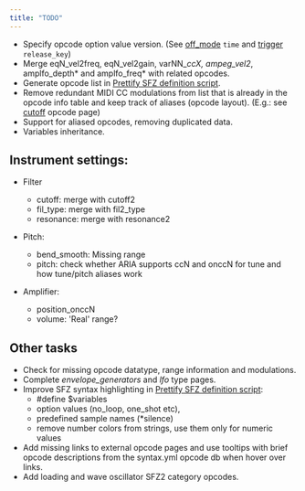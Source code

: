 ```yaml
---
title: "TODO"
---
```

- Specify opcode option value version.
	(See [off_mode] `time` and [trigger] `release_key`)
- Merge eqN_vel2freq, eqN_vel2gain, varNN_*ccX, ampeg_vel2*, amplfo_depth*
	and amplfo_freq* with related opcodes.
- Generate opcode list in [Prettify SFZ definition script].
- Remove redundant MIDI CC modulations from list that is already in the opcode
	info table and keep track of aliases (opcode layout).
	(E.g.: see [cutoff] opcode page)
- Support for aliased opcodes, removing duplicated data.
- Variables inheritance.

## Instrument settings:

- Filter
	- cutoff: merge with cutoff2
	- fil_type: merge with fil2_type
	- resonance: merge with resonance2

- Pitch:
	- bend_smooth: Missing range
	- pitch: check whether ARIA supports ccN and onccN for tune and how tune/pitch aliases work

- Amplifier:
	- position_onccN
	- volume: 'Real' range?

## Other tasks

- Check for missing opcode datatype, range information and modulations.
- Complete _envelope_generators_ and _lfo_ type pages.
- Improve SFZ syntax highlighting in [Prettify SFZ definition script]:
	- \#define $variables
	- option values (no_loop, one_shot etc),
	- predefined sample names (*silence)
	- remove number colors from strings, use them only for numeric values
- Add missing links to external opcode pages and use tooltips with brief opcode
	descriptions from the syntax.yml opcode db when hover over links.
- Add loading and wave oscillator SFZ2 category opcodes.

[cutoff]:   /opcodes/cutoff
[off_mode]: /opcodes/off_mode
[trigger]:  /opcodes/trigger
[Prettify SFZ definition script]: /assets/js/prettify/lang-sfz.js
